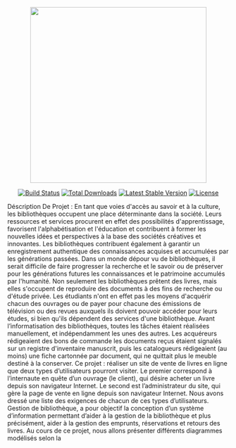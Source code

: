 <p align="center"><a href="https://laravel.com" target="_blank"><img src="https://raw.githubusercontent.com/laravel/art/master/logo-lockup/5%20SVG/2%20CMYK/1%20Full%20Color/laravel-logolockup-cmyk-red.svg" width="400"></a></p>

<p align="center">
<a href="https://travis-ci.org/laravel/framework"><img src="https://travis-ci.org/laravel/framework.svg" alt="Build Status"></a>
<a href="https://packagist.org/packages/laravel/framework"><img src="https://poser.pugx.org/laravel/framework/d/total.svg" alt="Total Downloads"></a>
<a href="https://packagist.org/packages/laravel/framework"><img src="https://poser.pugx.org/laravel/framework/v/stable.svg" alt="Latest Stable Version"></a>
<a href="https://packagist.org/packages/laravel/framework"><img src="https://poser.pugx.org/laravel/framework/license.svg" alt="License"></a>
</p>

Déscription De Projet :
En tant que voies d'accès au savoir et à la culture, les bibliothèques occupent
une place déterminante dans la société. Leurs ressources et services procurent
en effet des possibilités d'apprentissage, favorisent l'alphabétisation et
l'éducation et contribuent à former les nouvelles idées et perspectives à la base
des sociétés créatives et innovantes. Les bibliothèques contribuent également à
garantir un enregistrement authentique des connaissances acquises et
accumulées par les générations passées. Dans un monde dépour vu de
bibliothèques, il serait difficile de faire progresser la recherche et le savoir ou de
préserver pour les générations futures les connaissances et le patrimoine
accumulés par l'humanité. Non seulement les bibliothèques prêtent des livres,
mais elles s'occupent de reproduire des documents à des fins de recherche ou
d'étude privée. Les étudiants n'ont en effet pas les moyens d'acquérir chacun
des ouvrages ou de payer pour chacune des émissions de télévision ou des
revues auxquels ils doivent pouvoir accéder pour leurs études, si bien qu'ils
dépendent des services d'une bibliothèque.
Avant l’informatisation des bibliothèques, toutes les tâches étaient réalisées
manuellement, et indépendamment les unes des autres. Les acquéreurs
rédigeaient des bons de commande les documents reçus étaient signalés sur un
registre d'inventaire manuscrit, puis les catalogueurs rédigeaient (au moins) une
fiche cartonnée par document, qui ne quittait plus le meuble destiné à la
conserver.
Ce projet : réaliser un site de vente de livres en ligne que deux types
d’utilisateurs pourront visiter. Le premier correspond à l’internaute en quête
d’un ouvrage (le client), qui désire acheter un livre depuis son navigateur
Internet. Le second est l’administrateur du site, qui gère la page de vente en
ligne depuis son navigateur Internet.
Nous avons dressé une liste des exigences de chacun de ces types d’utilisateurs.
Gestion de bibliothèque, a pour objectif la conception d’un système
d’information permettant d’aider à la gestion de la bibliothèque et plus
précisément, aider à la gestion des emprunts, réservations et retours des livres.
Au cours de ce projet, nous allons présenter différents diagrammes modélisés
selon la
